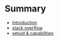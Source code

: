 # Summary

* [Introduction](README.md)
* [stack overflow](栈溢出实验.md)
* [setuid & capabilities](操作系统安全实验二.md)



